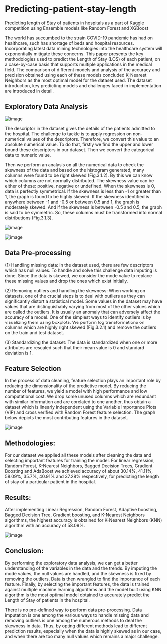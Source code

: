 # Predicting-patient-stay-length
Predicting length of Stay of patients in hospitals as a part of Kaggle competition using Ensemble models like Random Forest and XGBoost 

The world has succumbed to the strain COVID-19 pandemic has had on healthcare, such has shortage of beds and hospital resources. Incorporating latest data mining technologies into the healthcare system will exponentially mitigate these concerns. This paper presents the key methodologies used to predict the Length of Stay (LOS) of each patient, on a case-by-case basis that supports multiple applications in the medical field. The comparison of different models and analysis of the accuracy and precision obtained using each of these models concluded K-Nearest Neighbors as the most optimal model for the dataset used. The dataset introduction, key predicting models and challenges faced in implementation are introduced in detail.

## Exploratory Data Analysis

![image](https://user-images.githubusercontent.com/89947247/200999409-bc29f45b-c294-48ba-8122-cf3352a511e0.png)

The descriptor in the dataset gives the details of the patients admitted to the hospital. The challenge to tackle is to apply regression on non-numerical values of the descriptors. Therefore, we convert this value to an absolute numerical value. To do that, firstly we find the upper and lower bound these descriptors in our dataset. Then we convert the categorical data to numeric value.

Then we perform an analysis on all the numerical data to check the skewness of the data and based on the histogram generated, many columns were found to be right skewed (Fig.3.1.2). By this we can know which columns are not normally distributed. The skewness value can be either of these: positive, negative or undefined. When the skewness is 0, data is perfectly symmetrical. If the skewness is less than -1 or greater than 1, the graph is found to be highly skewed. If the skewness identified is anywhere between -1 and -0.5 or between 0.5 and 1, the graph is moderately skewed. And if the skewness is between -0.5 and 0.5, the graph is said to be symmetric. So, these columns must be transformed into normal distributions (Fig.3.1.3).

![image](https://user-images.githubusercontent.com/89947247/200999743-74660b5c-ac67-4aa9-a037-450bb7b6b790.png)

![image](https://user-images.githubusercontent.com/89947247/200999821-edf33114-b748-4fe1-a68e-2a985aef0442.png)

## Data Pre-processing

(1) Handling missing data:
In the dataset used, there are few descriptors which has null values. To handle and solve this challenge data imputing is done. Since the data is skewed, we consider the mode value to replace these missing values and drop the ones which exist initially.

(2) Removing outliers and handling the skewness:
When working on datasets, one of the crucial steps is to deal with outliers as they can significantly distort a statistical model. Some values in the dataset may have values that are distinguishably varying from most of the other values which are called the outliers. It is usually an anomaly that can adversely affect the accuracy of a model. One of the simplest ways to identify outliers is by visualizing them using boxplots. We perform log transformations on columns which are highly right skewed (Fig.3.2.1) and remove the outliers on the train and test dataset.

(3) Standardizing the dataset:
The data is standardized when one or more attributes are rescaled such that their mean value is 0 and standard deviation is 1.

## Feature Selection
In the process of data cleaning, feature selection plays an important role by reducing the dimensionality of the predictive model. By reducing the number of features, we yield a model with high performance and low computational cost. We drop some unused columns which are redundant with similar information and are corelated to one another, thus obtain a dataset which is linearly independent using the Variable Importance Plots (VIP) and cross verified with Random Forest feature selection. The graph below depicts the most contributing features in the dataset.

![image](https://user-images.githubusercontent.com/89947247/201000076-31153874-057c-43a0-8266-3ef5d593184c.png)

## Methodologies:
For our dataset we applied all these models after cleaning the data and selecting important features for training the model. For linear regression, Random Forest, K-Nearest Neighbors, Bagged Decision Trees, Gradient Boosting and AdaBoost we achieved accuracy of about 30.14%, 41.11%, 58.09%, 35.7%, 40.91% and 37.28% respectively, for predicting the length of stay of a particular patient in the hospital.

## Results:
After implementing Linear Regression, Random Forest, Adaptive boosting, Bagged Decision Tree, Gradient boosting, and K-Nearest Neighbors algorithms, the highest accuracy is obtained for K-Nearest Neighbors (KNN) algorithm with an accuracy of 58.09%.

![image](https://user-images.githubusercontent.com/89947247/201000286-04c9ab7a-2e80-44c6-8b0b-3aebc56c0ea2.png)

## Conclusion:
By performing the exploratory data analysis, we can get a better understanding of the variables in the data and the trends. By imputing the mode values, the null values are handled, and the skewness is fixed by removing the outliers. Data is then wrangled to find the importance of each feature. Finally, by selecting the important features, the data is trained against multiple machine learning algorithms and the model built using KNN algorithm is the most optimal model obtained to accurately predict the Length of Stay of patients in the hospital.

There is no pre-defined way to perform data pre-processing. Data imputation is one among the various ways to handle missing data and removing outliers is one among the numerous methods to deal the skewness in data. Thus, by opting different methods lead to different prediction results, especially when the data is highly skewed as in our case, and when there are too many null values which remains a major challenge.
